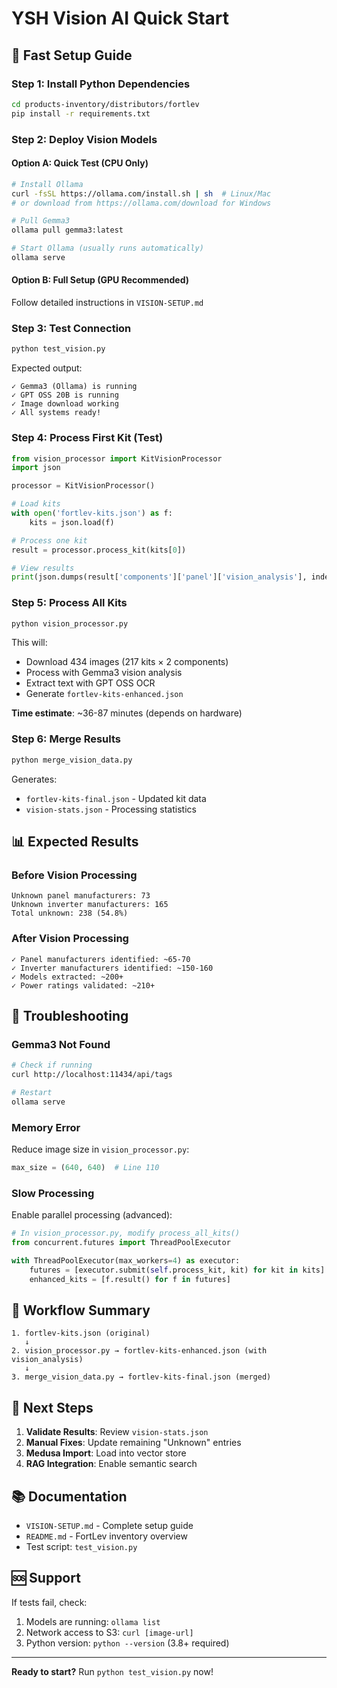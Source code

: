 # YSH Vision AI Quick Start

## 🚀 Fast Setup Guide

### Step 1: Install Python Dependencies

```bash
cd products-inventory/distributors/fortlev
pip install -r requirements.txt
```

### Step 2: Deploy Vision Models

#### Option A: Quick Test (CPU Only)

```bash
# Install Ollama
curl -fsSL https://ollama.com/install.sh | sh  # Linux/Mac
# or download from https://ollama.com/download for Windows

# Pull Gemma3
ollama pull gemma3:latest

# Start Ollama (usually runs automatically)
ollama serve
```

#### Option B: Full Setup (GPU Recommended)

Follow detailed instructions in `VISION-SETUP.md`

### Step 3: Test Connection

```bash
python test_vision.py
```

Expected output:

```
✓ Gemma3 (Ollama) is running
✓ GPT OSS 20B is running
✓ Image download working
✓ All systems ready!
```

### Step 4: Process First Kit (Test)

```python
from vision_processor import KitVisionProcessor
import json

processor = KitVisionProcessor()

# Load kits
with open('fortlev-kits.json') as f:
    kits = json.load(f)

# Process one kit
result = processor.process_kit(kits[0])

# View results
print(json.dumps(result['components']['panel']['vision_analysis'], indent=2))
```

### Step 5: Process All Kits

```bash
python vision_processor.py
```

This will:

- Download 434 images (217 kits × 2 components)
- Process with Gemma3 vision analysis
- Extract text with GPT OSS OCR
- Generate `fortlev-kits-enhanced.json`

**Time estimate**: ~36-87 minutes (depends on hardware)

### Step 6: Merge Results

```bash
python merge_vision_data.py
```

Generates:

- `fortlev-kits-final.json` - Updated kit data
- `vision-stats.json` - Processing statistics

## 📊 Expected Results

### Before Vision Processing

```
Unknown panel manufacturers: 73
Unknown inverter manufacturers: 165
Total unknown: 238 (54.8%)
```

### After Vision Processing

```
✓ Panel manufacturers identified: ~65-70
✓ Inverter manufacturers identified: ~150-160
✓ Models extracted: ~200+
✓ Power ratings validated: ~210+
```

## 🔧 Troubleshooting

### Gemma3 Not Found

```bash
# Check if running
curl http://localhost:11434/api/tags

# Restart
ollama serve
```

### Memory Error

Reduce image size in `vision_processor.py`:

```python
max_size = (640, 640)  # Line 110
```

### Slow Processing

Enable parallel processing (advanced):

```python
# In vision_processor.py, modify process_all_kits()
from concurrent.futures import ThreadPoolExecutor

with ThreadPoolExecutor(max_workers=4) as executor:
    futures = [executor.submit(self.process_kit, kit) for kit in kits]
    enhanced_kits = [f.result() for f in futures]
```

## 📝 Workflow Summary

```
1. fortlev-kits.json (original)
   ↓
2. vision_processor.py → fortlev-kits-enhanced.json (with vision_analysis)
   ↓
3. merge_vision_data.py → fortlev-kits-final.json (merged)
```

## 🎯 Next Steps

1. **Validate Results**: Review `vision-stats.json`
2. **Manual Fixes**: Update remaining "Unknown" entries
3. **Medusa Import**: Load into vector store
4. **RAG Integration**: Enable semantic search

## 📚 Documentation

- `VISION-SETUP.md` - Complete setup guide
- `README.md` - FortLev inventory overview
- Test script: `test_vision.py`

## 🆘 Support

If tests fail, check:

1. Models are running: `ollama list`
2. Network access to S3: `curl [image-url]`
3. Python version: `python --version` (3.8+ required)

---

**Ready to start?** Run `python test_vision.py` now!
